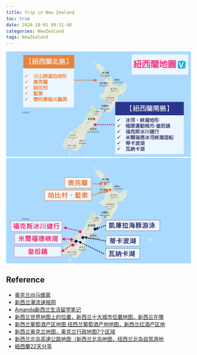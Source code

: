 ```yaml
---
title: Trip in New Zealand
toc: true
date: 2020-10-01 09:31:48
categories: NewZealand
tags: NewZealand
---
```


<img src="/images/newzealand/nz-sourth-north.jpg" width="800" alt="Auckland New Zealand" />

<!-- more -->



<img src="/images/newzealand/nz-trip-s1.jpg" width="800" alt="Auckland New Zealand" />

## Reference

- [奥克兰@马蜂窝](http://www.mafengwo.cn/travel-scenic-spot/mafengwo/10865.html)
- [新西兰潮流速报网](https://www.xinxilan.tech/)
- [Amanda新西兰生活留学笔记](https://www.xinxilan.tech/LiuXue/19010.html)
- [新西兰世界地图上的位置，新西兰十大城市位置地图，新西兰在哪](https://www.xinxilan.tech/DiTu/18229.html)
- [新西兰葡萄酒产区地图,纽西兰葡萄酒产地地图，新西兰红酒产区地](https://www.xinxilan.tech/DiTu/18230.html)
- [新西兰奥克兰地图，奥克兰行政地图7个区域](https://www.xinxilan.tech/DiTu/18257.html)
- [新西兰北岛高速公路地图（新西兰北岛地图，纽西兰北岛自驾游地](https://www.xinxilan.tech/DiTu/18231.html)
- [紐西蘭22天分享](https://ptt.islander.cc/life/car/2019/05/03/carM.1556874757.A.D97.html)
